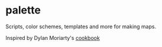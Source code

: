# palette

Scripts, color schemes, templates and more for making maps.

Inspired by Dylan Moriarty's [cookbook](https://github.com/DylanMoriarty/cookbook)
